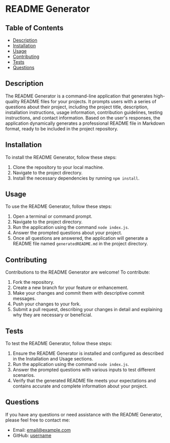 # README Generator

## Table of Contents

  - [Description](#description)
  - [Installation](#installation)
  - [Usage](#usage)
  - [Contributing](#contributing)
  - [Tests](#tests)
  - [Questions](#questions)

## Description

The README Generator is a command-line application that generates high-quality README files for your projects. It prompts users with a series of questions about their project, including the project title, description, installation instructions, usage information, contribution guidelines, testing instructions, and contact information. Based on the user's responses, the application dynamically generates a professional README file in Markdown format, ready to be included in the project repository.

## Installation

To install the README Generator, follow these steps:

1. Clone the repository to your local machine.
2. Navigate to the project directory.
3. Install the necessary dependencies by running `npm install`.

## Usage

To use the README Generator, follow these steps:

1. Open a terminal or command prompt.
2. Navigate to the project directory.
3. Run the application using the command `node index.js`.
4. Answer the prompted questions about your project.
5. Once all questions are answered, the application will generate a README file named `generatedREADME.md` in the project directory.

## Contributing

Contributions to the README Generator are welcome! To contribute:

1. Fork the repository.
2. Create a new branch for your feature or enhancement.
3. Make your changes and commit them with descriptive commit messages.
4. Push your changes to your fork.
5. Submit a pull request, describing your changes in detail and explaining why they are necessary or beneficial.

## Tests

To test the README Generator, follow these steps:

1. Ensure the README Generator is installed and configured as described in the Installation and Usage sections.
2. Run the application using the command `node index.js`.
3. Answer the prompted questions with various inputs to test different scenarios.
4. Verify that the generated README file meets your expectations and contains accurate and complete information about your project.

## Questions

If you have any questions or need assistance with the README Generator, please feel free to contact me:

- Email: [email@example.com](mailto:zach.short@fantomworks.com)
- GitHub: [username](https://github.com/zachmshort)

